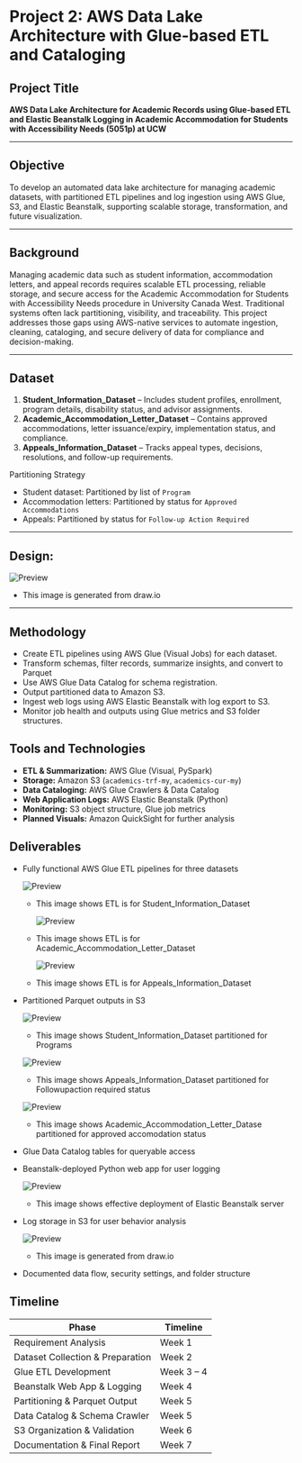 # Project 2: AWS Data Lake Architecture with Glue-based ETL and Cataloging
## Project Title
**AWS Data Lake Architecture for Academic Records using Glue-based ETL and Elastic Beanstalk Logging in Academic Accommodation for Students with Accessibility Needs (5051p) at UCW**

---

## Objective
To develop an automated data lake architecture for managing academic datasets, with partitioned ETL pipelines and log ingestion using AWS Glue, S3, and Elastic Beanstalk, supporting scalable storage, transformation, and future visualization.

---

## Background
Managing academic data such as student information, accommodation letters, and appeal records requires scalable ETL processing, reliable storage, and secure access for the Academic Accommodation for Students with Accessibility Needs procedure in University Canada West. Traditional systems often lack partitioning, visibility, and traceability. This project addresses those gaps using AWS-native services to automate ingestion, cleaning, cataloging, and secure delivery of data for compliance and decision-making.

---

## Dataset
1. **Student_Information_Dataset** – Includes student profiles, enrollment, program details, disability status, and advisor assignments.
2. **Academic_Accommodation_Letter_Dataset** – Contains approved accommodations, letter issuance/expiry, implementation status, and compliance.
3. **Appeals_Information_Dataset** – Tracks appeal types, decisions, resolutions, and follow-up requirements.

Partitioning Strategy
- Student dataset: Partitioned by list of `Program`  
- Accommodation letters: Partitioned by status for `Approved Accommodations`  
- Appeals: Partitioned by status for `Follow-up Action Required`

---

## Design: 

 ![Preview](images/design.png)
 
 - This image is generated from draw.io

---

## Methodology
- Create ETL pipelines using AWS Glue (Visual Jobs) for each dataset.
- Transform schemas, filter records, summarize insights, and convert to Parquet  
- Use AWS Glue Data Catalog for schema registration.
- Output partitioned data to Amazon S3.
- Ingest web logs using AWS Elastic Beanstalk with log export to S3.
- Monitor job health and outputs using Glue metrics and S3 folder structures.

## Tools and Technologies
- **ETL & Summarization:** AWS Glue (Visual, PySpark)  
- **Storage:** Amazon S3 (`academics-trf-my`, `academics-cur-my`)  
- **Data Cataloging:** AWS Glue Crawlers & Data Catalog  
- **Web Application Logs:** AWS Elastic Beanstalk (Python)  
- **Monitoring:** S3 object structure, Glue job metrics  
- **Planned Visuals:** Amazon QuickSight for further analysis

## Deliverables
- Fully functional AWS Glue ETL pipelines for three datasets
  
  ![Preview](images/student%20etl.png)
  
  - This image shows ETL is for Student_Information_Dataset    

    ![Preview](images/accometl.png)

  - This image shows  ETL is for Academic_Accommodation_Letter_Dataset
    

    ![Preview](images/appealetl.png)

  - This image shows  ETL is for Appeals_Information_Dataset
    
 - Partitioned Parquet outputs in S3
   

    ![Preview](images/studsys.png)

    - This image shows Student_Information_Dataset partitioned for Programs
          
  
    ![Preview](images/appealsys.png)

    - This image shows Appeals_Information_Dataset partitioned for Followupaction required status      

    ![Preview](images/acosys.png)

    - This image shows Academic_Accommodation_Letter_Datase partitioned for approved accomodation status      
    
- Glue Data Catalog tables for queryable access  
- Beanstalk-deployed Python web app for user logging

  ![Preview](images/beanstalk.jpeg)

  - This image shows effective deployment of Elastic Beanstalk server
    
- Log storage in S3 for user behavior analysis

  ![Preview](images/log.png)

  - This image is generated from draw.io    
    
- Documented data flow, security settings, and folder structure  

## Timeline
| Phase                            | Timeline             |
|----------------------------------|-----------------------|
| Requirement Analysis             | Week 1                |
| Dataset Collection & Preparation| Week 2                |
| Glue ETL Development            | Week 3 – 4            |
| Beanstalk Web App & Logging     | Week 4                |
| Partitioning & Parquet Output   | Week 5                |
| Data Catalog & Schema Crawler   | Week 5                |
| S3 Organization & Validation    | Week 6                |
| Documentation & Final Report    | Week 7                |


